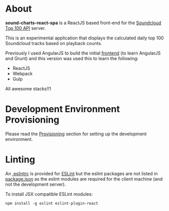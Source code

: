 # About

**sound-charts-react-spa** is a ReactJS based front-end for the [Soundcloud Top 100 API](https://github.com/nazar/sound-charts-api) server.

This is an experimental application that displays the calculated daily top 100 Soundcloud tracks based on playback counts.

Previously I used AngularJS to build the initial [frontend](https://github.com/nazar/sound-charts-spa) (to learn AngularJS and Grunt) and this version was used this to learn the following:

* ReactJS
* Webpack
* Gulp

All awesome stacks!!1

# Development Environment Provisioning

Please read the [Provisioning](./docs/provision.md) section for setting up the development environment.

# Linting

An [.eslintrc](./eslintrc) is provided for [ESLint](http://eslint.org/) but the eslint packages are not listed in [package.json](./package.json) as
  the eslint modules are required for the client machine (and not the development server).

To install JSX compatible ESLint modules:

```
npm install -g eslint eslint-plugin-react
```